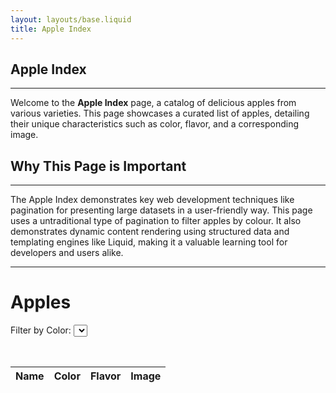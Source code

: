 ```yaml
---
layout: layouts/base.liquid
title: Apple Index 
---
```


<!-- Page Title -->
## Apple Index
---

<!-- Page Introduction -->
Welcome to the **Apple Index** page, a catalog of delicious apples from various varieties. This page showcases a curated list of apples, detailing their unique characteristics such as color, flavor, and a corresponding image.

<!-- Explanation of Purpose -->
## Why This Page is Important
---
The Apple Index demonstrates key web development techniques like pagination for presenting large datasets in a user-friendly way. This page uses a untraditional type of pagination to filter apples by colour. It also demonstrates dynamic content rendering using structured data and templating engines like Liquid, making it a valuable learning tool for developers and users alike.

---

<h1>Apples</h1>

<!-- Color Filter Dropdown for filtering apple entries by their color -->
<label for="colorFilter">Filter by Color: </label>
<select id="colorFilter">
  <option value="all"></option>
</select>

<!-- Table Structure for Displaying Apple Data -->
<table id="appleTable">
  <thead>
    <tr>
      <th>Name</th>
      <th>Color</th>
      <th>Flavor</th>
      <th>Image</th>
    </tr>
  </thead>
  <tbody id="apple-table-body">
    <!-- JavaScript will populate this table -->
  </tbody>
</table>

<!-- Pagination Controls Placeholder -->
<div id="pagination" class="pagination-controls">
  <!-- JavaScript will populate pagination here -->
</div>

<script>
  (function () {
    // Space and access credentials for Contentful API
    const spaceId = '{{ contentful.spaceId }}';
    const accessToken = '{{ contentful.accessToken }}';
    let allApples = [];

    /**
     * Renders the apple data into the HTML table.
     * @param {Array} apples - Array of apple objects to display.
     */
    function renderTable(apples) {
      const tableBody = document.getElementById('apple-table-body');
      
      // Check if the table body exists to avoid errors
      if (!tableBody) {
        console.error("Table body element with id 'apple-table-body' not found.");
        return;
      }

      // Clear existing table data
      tableBody.innerHTML = '';

      // Populate the table with rows of apple data
      apples.forEach(apple => {
        const row = document.createElement('tr');
        row.innerHTML = `
          <td>${apple.name}</td>
          <td>${apple.color}</td>
          <td>${apple.flavor}</td>
          <td><img src="${apple.image}" alt="${apple.name}" width="100" /></td>
        `;
        tableBody.appendChild(row);
      });
    }

    /**
     * Populates the color filter dropdown with unique colors from the dataset.
     * @param {Array} colors - Array of unique colors to populate the dropdown.
     */
    function populateColorFilter(colors) {
      const filter = document.getElementById('colorFilter');
      
      // Reset dropdown with a default "All" option
      filter.innerHTML = '<option value="all">All</option>';
      
      // Populate dropdown with color options
      colors.forEach(color => {
        const option = document.createElement('option');
        option.value = color;
        option.textContent = color;
        filter.appendChild(option);
      });
    }

    /**
     * Filters the list of apples based on the selected color.
     * @param {Array} apples - The complete list of apple objects.
     * @param {string} selectedColor - The selected color for filtering.
     * @returns {Array} - Filtered array of apples.
     */
    function filterApplesByColor(apples, selectedColor) {
      // Return all apples if the "all" option is selected
      if (selectedColor === 'all') return apples;

      // Filter apples by the selected color
      return apples.filter(apple => apple.color.toLowerCase() === selectedColor.toLowerCase());
    }

    /**
     * Fetches apple data from the Contentful API and initializes the table and filter dropdown.
     */
    async function fetchApples() {
      try {
        // Fetch data from Contentful API
        const response = await fetch(`https://cdn.contentful.com/spaces/${spaceId}/environments/master/entries?access_token=${accessToken}&content_type=apple`);
        const data = await response.json();

        // Map image assets by their IDs for easy lookup
        const assetMap = {};
        if (data.includes && data.includes.Asset) {
          data.includes.Asset.forEach(asset => {
            const id = asset.sys.id;
            const url = asset.fields.file.url;
            assetMap[id] = `https:${url}`;
          });
        }

        // Transform fetched data into a usable format
        allApples = data.items.map(item => ({
          name: item.fields.name,
          color: item.fields.color,
          flavor: item.fields.flavor,
          image: assetMap[item.fields.image.sys.id]
        }));

        // Extract unique colors for the dropdown and initialize the table
        const uniqueColors = [...new Set(allApples.map(apple => apple.color))];
        populateColorFilter(uniqueColors);
        renderTable(allApples);
      } catch (error) {
        console.error('Error fetching apple data:', error);
      }
    }

    // Event listener for DOM content loaded
    document.addEventListener("DOMContentLoaded", function () {
      // Fetch and render apple data
      fetchApples();

      // Add an event listener to filter dropdown for dynamic filtering
      const colorFilter = document.getElementById('colorFilter');
      colorFilter.addEventListener('change', () => {
        const selectedColor = colorFilter.value;
        const filteredApples = filterApplesByColor(allApples, selectedColor);
        renderTable(filteredApples);
      });
    });
  })();
</script>

